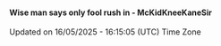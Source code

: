 #### Wise man says only fool rush in - McKidKneeKaneSir
Updated on 16/05/2025 - 16:15:05 (UTC) Time Zone
